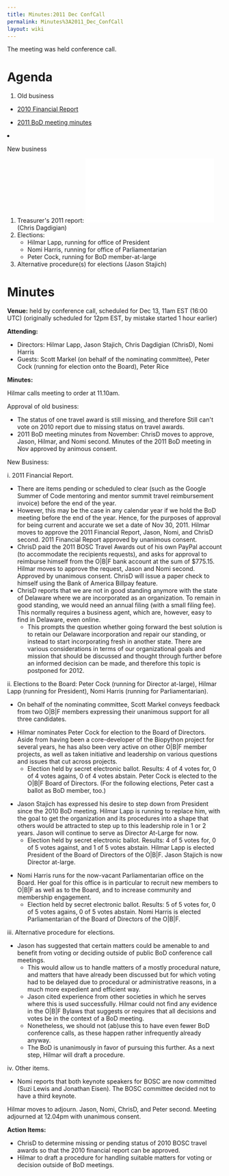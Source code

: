 ```yaml
---
title: Minutes:2011 Dec ConfCall
permalink: Minutes%3A2011_Dec_ConfCall
layout: wiki
---
```


The meeting was held conference call.

# Agenda

1.  Old business

- [ 2010 Financial Report](Minutes:2010_Financial_report "wikilink")

<!-- -->

- [ 2011 BoD meeting minutes](Minutes:2011_ConfCall "wikilink")

<li>

New business

</li>

1.  Treasurer's 2011 report:
    ![](2011-OBF-Treasurers-Report_v1.pdf "2011-OBF-Treasurers-Report_v1.pdf")
    (Chris Dagdigian)
2.  Elections:
    - Hilmar Lapp, running for office of President
    - Nomi Harris, running for office of Parliamentarian
    - Peter Cock, running for BoD member-at-large
3.  Alternative procedure(s) for elections (Jason Stajich)

</ol>

# Minutes

**Venue:** held by conference call, scheduled for Dec 13, 11am EST
(16:00 UTC) (originally scheduled for 12pm EST, by mistake started 1
hour earlier)

**Attending:**

- Directors: Hilmar Lapp, Jason Stajich, Chris Dagdigian (ChrisD), Nomi
  Harris
- Guests: Scott Markel (on behalf of the nominating committee), Peter
  Cock (running for election onto the Board), Peter Rice

**Minutes:**

Hilmar calls meeting to order at 11.10am.

Approval of old business:

- The status of one travel award is still missing, and therefore Still
  can't vote on 2010 report due to missing status on travel awards.
- 2011 BoD meeting minutes from November: ChrisD moves to approve,
  Jason, Hilmar, and Nomi second. Minutes of the 2011 BoD meeting in Nov
  approved by animous consent.

New Business:

i\. 2011 Financial Report.

- There are items pending or scheduled to clear (such as the Google
  Summer of Code mentoring and mentor summit travel reimbursement
  invoice) before the end of the year.
- However, this may be the case in any calendar year if we hold the BoD
  meeting before the end of the year. Hence, for the purposes of
  approval for being current and accurate we set a date of Nov 30, 2011.
  Hilmar moves to approve the 2011 Financial Report, Jason, Nomi, and
  ChrisD second. 2011 Financial Report approved by unanimous consent.
- ChrisD paid the 2011 BOSC Travel Awards out of his own PayPal account
  (to accommodate the recipients requests), and asks for approval to
  reimburse himself from the O\|B\|F bank account at the sum of
  \$775.15. Hilmar moves to approve the request, Jason and Nomi second.
  Approved by unanimous consent. ChrisD will issue a paper check to
  himself using the Bank of America Billpay feature.
- ChrisD reports that we are not in good standing anymore with the state
  of Delaware where we are incorporated as an organization. To remain in
  good standing, we would need an annual filing (with a small filing
  fee). This normally requires a business agent, which are, however,
  easy to find in Delaware, even online.
  - This prompts the question whether going forward the best solution is
    to retain our Delaware incorporation and repair our standing, or
    instead to start incorporating fresh in another state. There are
    various considerations in terms of our organizational goals and
    mission that should be discussed and thought through further before
    an informed decision can be made, and therefore this topic is
    postponed for 2012.

ii\. Elections to the Board: Peter Cock (running for Director at-large),
Hilmar Lapp (running for President), Nomi Harris (running for
Parliamentarian).

- On behalf of the nominating committee, Scott Markel conveys feedback
  from two O\|B\|F members expressing their unanimous support for all
  three candidates.

<!-- -->

- Hilmar nominates Peter Cock for election to the Board of Directors.
  Aside from having been a core-developer of the Biopython project for
  several years, he has also been very active on other O\|B\|F member
  projects, as well as taken initiative and leadership on various
  questions and issues that cut across projects.
  - Election held by secret electronic ballot. Results: 4 of 4 votes
    for, 0 of 4 votes agains, 0 of 4 votes abstain. Peter Cock is
    elected to the O\|B\|F Board of Directors. (For the following
    elections, Peter cast a ballot as BoD member, too.)

<!-- -->

- Jason Stajich has expressed his desire to step down from President
  since the 2010 BoD meeting. Hilmar Lapp is running to replace him,
  with the goal to get the organization and its procedures into a shape
  that others would be attracted to step up to this leadership role in 1
  or 2 years. Jason will continue to serve as Director At-Large for now.
  - Election held by secret electronic ballot. Results: 4 of 5 votes
    for, 0 of 5 votes against, and 1 of 5 votes abstain. Hilmar Lapp is
    elected President of the Board of Directors of the O\|B\|F. Jason
    Stajich is now Director at-large.

<!-- -->

- Nomi Harris runs for the now-vacant Parliamentarian office on the
  Board. Her goal for this office is in particular to recruit new
  members to O\|B\|F as well as to the Board, and to increase community
  and membership engagement.
  - Election held by secret electronic ballot. Results: 5 of 5 votes
    for, 0 of 5 votes agains, 0 of 5 votes abstain. Nomi Harris is
    elected Parliamentarian of the Board of Directors of the O\|B\|F.

iii\. Alternative procedure for elections.

- Jason has suggested that certain matters could be amenable to and
  benefit from voting or deciding outside of public BoD conference call
  meetings.
  - This would allow us to handle matters of a mostly procedural nature,
    and matters that have already been discussed but for which voting
    had to be delayed due to procedural or administrative reasons, in a
    much more expedient and efficient way.
  - Jason cited experience from other societies in which he serves where
    this is used successfully. Hilmar could not find any evidence in the
    O\|B\|F Bylaws that suggests or requires that all decisions and
    votes be in the context of a BoD meeting.
  - Nonetheless, we should not (ab)use this to have even fewer BoD
    conference calls, as these happen rather infrequently already
    anyway.
  - The BoD is unanimously in favor of pursuing this further. As a next
    step, Hilmar will draft a procedure.

iv\. Other items.

- Nomi reports that both keynote speakers for BOSC are now committed
  (Suzi Lewis and Jonathan Eisen). The BOSC committee decided not to
  have a third keynote.

Hilmar moves to adjourn. Jason, Nomi, ChrisD, and Peter second. Meeting
adjourned at 12.04pm with unanimous consent.

**Action Items:**

- ChrisD to determine missing or pending status of 2010 BOSC travel
  awards so that the 2010 financial report can be approved.
- Hilmar to draft a procedure for handling suitable matters for voting
  or decision outside of BoD meetings.
